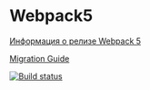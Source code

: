 # Webpack5

[Информация о релизе Webpack 5](https://webpack.js.org/blog/2020-10-10-webpack-5-release/)

[Migration Guide](https://webpack.js.org/migrate/5/)

[![Build status](https://ci.appveyor.com/api/projects/status/bd91ht14xp78k3y6?svg=true)](https://ci.appveyor.com/project/deizee/ahj-env)
